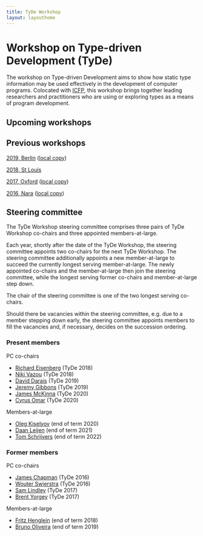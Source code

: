 ```yaml
---
title: TyDe Workshop
layout: layouthome
---
```


# Workshop on Type-driven Development (TyDe)

The workshop on Type-driven Development aims to show how static type
information may be used effectively in the development of computer
programs. Colocated with [ICFP](http://icfpconference.org/), this
workshop brings together leading researchers and practitioners who
are using or exploring types as a means of program development.

## Upcoming workshops

## Previous workshops

[2019, Berlin](https://icfp19.sigplan.org/home/tyde-2019) ([local copy](2019))

[2018, St Louis](https://icfp18.sigplan.org/track/tyde-2018)

[2017, Oxford](https://icfp17.sigplan.org/track/tyde-2017-papers) ([local copy](2017))

[2016, Nara](https://icfp16.sigplan.org/track/tyde-2016-papers) ([local copy](2016))

## Steering committee

The TyDe Workshop steering committee comprises three pairs of TyDe Workshop co-chairs and three appointed members-at-large.

Each year, shortly after the date of the TyDe Workshop, the steering committee appoints two co-chairs for the next TyDe Workshop. The steering committee additionally appoints a new member-at-large to succeed the currently longest serving member-at-large. The newly appointed co-chairs and the member-at-large then join the steering committee, while the longest serving former co-chairs and member-at-large step down.

The chair of the steering committee is one of the two longest serving co-chairs.

Should there be vacancies within the steering committee, e.g. due to a member stepping down early, the steering committee appoints members to fill the vacancies and, if necessary, decides on the succession ordering.

### Present members

PC co-chairs

 * [Richard Eisenberg](https://richarde.dev/) (TyDe 2018)
 * [Niki Vazou](https://nikivazou.github.io/) (TyDe 2018)
 * [David Darais](http://david.darais.com/) (TyDe 2019)
 * [Jeremy Gibbons](http://www.cs.ox.ac.uk/people/jeremy.gibbons/) (TyDe 2019)
 * [James McKinna](http://homepages.inf.ed.ac.uk/jmckinna/) (TyDe 2020)
 * [Cyrus Omar](http://people.cs.uchicago.edu/~comar/) (TyDe 2020)

Members-at-large

 * [Oleg Kiselyov](http://okmij.org/ftp/) (end of term 2020)
 * [Daan Leijen](https://www.microsoft.com/en-us/research/people/daan/) (end of term 2021)
 * [Tom Schrijvers](https://people.cs.kuleuven.be/~tom.schrijvers/) (end of term 2022)

### Former members

PC co-chairs

 * [James Chapman](http://cs.ioc.ee/~james/) (TyDe 2016)
 * [Wouter Swierstra](http://www.staff.science.uu.nl/~swier004/) (TyDe 2016)
 * [Sam Lindley](http://homepages.inf.ed.ac.uk/slindley/) (TyDe 2017)
 * [Brent Yorgey](http://ozark.hendrix.edu/~yorgey/) (TyDe 2017)
 
Members-at-large

 * [Fritz Henglein](http://hjemmesider.diku.dk/~henglein/) (end of term 2018)
 * [Bruno Oliveira](https://i.cs.hku.hk/~bruno/) (end of term 2019)
